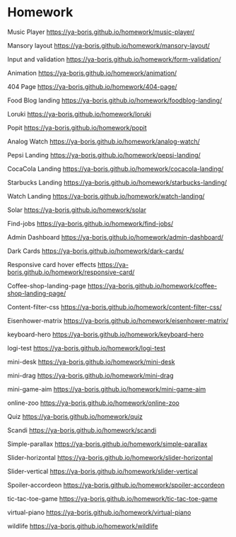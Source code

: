 # Homework

Music Player
https://ya-boris.github.io/homework/music-player/

Mansory layout
https://ya-boris.github.io/homework/mansory-layout/

Input and validation
https://ya-boris.github.io/homework/form-validation/

Animation
https://ya-boris.github.io/homework/animation/

404 Page
https://ya-boris.github.io/homework/404-page/

Food Blog landing
https://ya-boris.github.io/homework/foodblog-landing/

Loruki
https://ya-boris.github.io/homework/loruki

Popit
https://ya-boris.github.io/homework/popit

Analog Watch
https://ya-boris.github.io/homework/analog-watch/

Pepsi Landing
https://ya-boris.github.io/homework/pepsi-landing/

CocaCola Landing
https://ya-boris.github.io/homework/cocacola-landing/

Starbucks Landing
https://ya-boris.github.io/homework/starbucks-landing/

Watch Landing
https://ya-boris.github.io/homework/watch-landing/

Solar
https://ya-boris.github.io/homework/solar

Find-jobs
https://ya-boris.github.io/homework/find-jobs/

Admin Dashboard
https://ya-boris.github.io/homework/admin-dashboard/

Dark Cards
https://ya-boris.github.io/homework/dark-cards/

Responsive card hover effects
https://ya-boris.github.io/homework/responsive-card/

Coffee-shop-landing-page
https://ya-boris.github.io/homework/coffee-shop-landing-page/

Content-filter-css
https://ya-boris.github.io/homework/content-filter-css/

Eisenhower-matrix
https://ya-boris.github.io/homework/eisenhower-matrix/

keyboard-hero
https://ya-boris.github.io/homework/keyboard-hero

logi-test
https://ya-boris.github.io/homework/logi-test

mini-desk
https://ya-boris.github.io/homework/mini-desk

mini-drag
https://ya-boris.github.io/homework/mini-drag

mini-game-aim
https://ya-boris.github.io/homework/mini-game-aim

online-zoo
https://ya-boris.github.io/homework/online-zoo

Quiz
https://ya-boris.github.io/homework/quiz

Scandi
https://ya-boris.github.io/homework/scandi

Simple-parallax
https://ya-boris.github.io/homework/simple-parallax

Slider-horizontal
https://ya-boris.github.io/homework/slider-horizontal

Slider-vertical
https://ya-boris.github.io/homework/slider-vertical

Spoiler-accordeon
https://ya-boris.github.io/homework/spoiler-accordeon

tic-tac-toe-game
https://ya-boris.github.io/homework/tic-tac-toe-game

virtual-piano
https://ya-boris.github.io/homework/virtual-piano

wildlife
https://ya-boris.github.io/homework/wildlife
